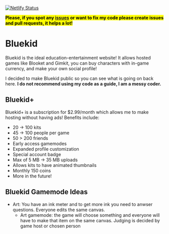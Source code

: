 [![Netlify Status](https://api.netlify.com/api/v1/badges/31f7f34d-4bb2-4c31-8c2a-29dedeabb14a/deploy-status)](https://app.netlify.com/sites/bluekid/deploys)

<mark>**Please, if you spot any [issues](https://github.com/funfox-games/Bluekid/issues) or want to fix my code please create issues and pull requests, it helps a lot!**</mark>

# Bluekid
Bluekid is the ideal education-entertainment website! It allows hosted games like Blooket and Gimkit, you can buy characters with in-game currency, and make your own social profile!

I decided to make Bluekid public so you can see what is going on back here. **I do not recommend using my code as a guide, I am a messy coder.**

## Bluekid+
Bluekid+ is a subscription for $2.99/month which allows me to make hosting without having ads! Benefits include:
- 20 -> 100 kits
- 45 -> 100 people per game
- 50 > 200 friends
- Early access gamemodes
- Expanded profile customization
- Special account badge
- Max of 5 MB -> 35 MB uploads
- Allows kits to have animated thumbnails
- Monthly 150 coins
- More in the future!

## Bluekid Gamemode Ideas
- Art: You have an ink meter and to get more ink you need to anwser questions. Everyone edits the same canvas.
  - Art gamemode: the game will choose something and everyone will have to make that item on the same canvas. Judging is decided by game host or chosen person
